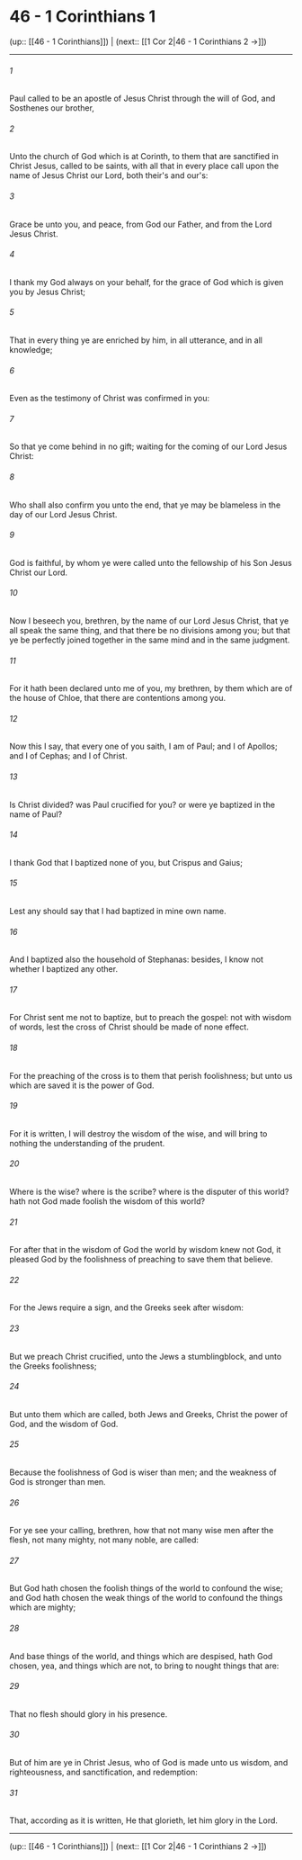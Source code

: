 # 46 - 1 Corinthians 1

(up:: [[46 - 1 Corinthians]]) | (next:: [[1 Cor 2|46 - 1 Corinthians 2 →]])

***


###### 1 
Paul called to be an apostle of Jesus Christ through the will of God, and Sosthenes our brother, 

###### 2 
Unto the church of God which is at Corinth, to them that are sanctified in Christ Jesus, called to be saints, with all that in every place call upon the name of Jesus Christ our Lord, both their's and our's: 

###### 3 
Grace be unto you, and peace, from God our Father, and from the Lord Jesus Christ. 

###### 4 
I thank my God always on your behalf, for the grace of God which is given you by Jesus Christ; 

###### 5 
That in every thing ye are enriched by him, in all utterance, and in all knowledge; 

###### 6 
Even as the testimony of Christ was confirmed in you: 

###### 7 
So that ye come behind in no gift; waiting for the coming of our Lord Jesus Christ: 

###### 8 
Who shall also confirm you unto the end, that ye may be blameless in the day of our Lord Jesus Christ. 

###### 9 
God is faithful, by whom ye were called unto the fellowship of his Son Jesus Christ our Lord. 

###### 10 
Now I beseech you, brethren, by the name of our Lord Jesus Christ, that ye all speak the same thing, and that there be no divisions among you; but that ye be perfectly joined together in the same mind and in the same judgment. 

###### 11 
For it hath been declared unto me of you, my brethren, by them which are of the house of Chloe, that there are contentions among you. 

###### 12 
Now this I say, that every one of you saith, I am of Paul; and I of Apollos; and I of Cephas; and I of Christ. 

###### 13 
Is Christ divided? was Paul crucified for you? or were ye baptized in the name of Paul? 

###### 14 
I thank God that I baptized none of you, but Crispus and Gaius; 

###### 15 
Lest any should say that I had baptized in mine own name. 

###### 16 
And I baptized also the household of Stephanas: besides, I know not whether I baptized any other. 

###### 17 
For Christ sent me not to baptize, but to preach the gospel: not with wisdom of words, lest the cross of Christ should be made of none effect. 

###### 18 
For the preaching of the cross is to them that perish foolishness; but unto us which are saved it is the power of God. 

###### 19 
For it is written, I will destroy the wisdom of the wise, and will bring to nothing the understanding of the prudent. 

###### 20 
Where is the wise? where is the scribe? where is the disputer of this world? hath not God made foolish the wisdom of this world? 

###### 21 
For after that in the wisdom of God the world by wisdom knew not God, it pleased God by the foolishness of preaching to save them that believe. 

###### 22 
For the Jews require a sign, and the Greeks seek after wisdom: 

###### 23 
But we preach Christ crucified, unto the Jews a stumblingblock, and unto the Greeks foolishness; 

###### 24 
But unto them which are called, both Jews and Greeks, Christ the power of God, and the wisdom of God. 

###### 25 
Because the foolishness of God is wiser than men; and the weakness of God is stronger than men. 

###### 26 
For ye see your calling, brethren, how that not many wise men after the flesh, not many mighty, not many noble, are called: 

###### 27 
But God hath chosen the foolish things of the world to confound the wise; and God hath chosen the weak things of the world to confound the things which are mighty; 

###### 28 
And base things of the world, and things which are despised, hath God chosen, yea, and things which are not, to bring to nought things that are: 

###### 29 
That no flesh should glory in his presence. 

###### 30 
But of him are ye in Christ Jesus, who of God is made unto us wisdom, and righteousness, and sanctification, and redemption: 

###### 31 
That, according as it is written, He that glorieth, let him glory in the Lord.

***

(up:: [[46 - 1 Corinthians]]) | (next:: [[1 Cor 2|46 - 1 Corinthians 2 →]])
